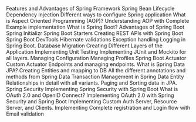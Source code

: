 Features and Advantages of Spring Framework
Spring Bean Lifecycle
Dependency Injection
Different ways to configure Spring application
What is Aspect Oriented Programming (AOP)?
Understanding AOP with Complete Example implementation
What is Spring Boot?
Advantages of Spring Boot
Spring Initializr
Spring Boot Starters
Creating REST APIs with Spring Boot
Spring Boot DevTools
Hibernate validations
Exception handling
Logging in Spring Boot.
Database Migration
Creating Different Layers of the Application
Implementing Unit Testing
Implementing JUnit and Mockito for all layers.
Managing Configuration
Managing Profiles
Spring Boot Actuator
Custom Actuator Endpoints and managing endpoints.
What is Spring Data JPA?
Creating Entities and mapping to DB
All the different annotations and methods from Spring Data
Transaction Management in Spring Data
Entity Relationships in detail with all variants.
Paging and Sorting data in JPA.
Spring Security
Implementing Spring Security with Spring Boot
What is OAuth 2.0 and OpenID Connect?
Implementing OAuth 2.0 with Spring Security and Spring Boot
Implementing Custom Auth Server, Resource Server, and Clients.
Implementing Complete registration and Login flow with Email validation
